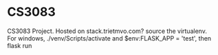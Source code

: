 # CS3083
CS3083 Project. Hosted on stack.trietmvo.com?
source the virtualenv. </br>
For windows, ./venv/Scripts/activate and $env:FLASK_APP = 'test', then flask run
